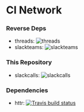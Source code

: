 # CI Network

### Reverse Deps

  - threads: ![threads](https://github.com/yonicd/threads/workflows/Repository%20Dispatch/badge.svg)
  - slackteams: ![slackteams](https://github.com/yonicd/slackteams/workflows/Repository%20Dispatch/badge.svg)

### This Repository

  - slackcalls: ![slackcalls](https://github.com/yonicd/slackcalls/workflows/R-mac/badge.svg)

### Dependencies

  - httr: [![Travis build status](https://travis-ci.org/r-lib/httr.svg?branch=master)](https://travis-ci.org/r-lib/httr)

